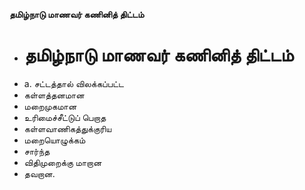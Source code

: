 **தமிழ்நாடு மாணவர் கணினித் திட்டம்**
- # தமிழ்நாடு மாணவர் கணினித் திட்டம்
- a. சட்டத்தால் விலக்கப்பட்ட
- கள்ளத்தனமான
- மறைமுகமான
- உரிமைச்சீட்டுப் பெறாத
- கள்ளவாணிகத்துக்குரிய
- மறையொழுக்கம்
- சார்ந்த
- விதிமுறைக்கு மாறான
- தவறான.

